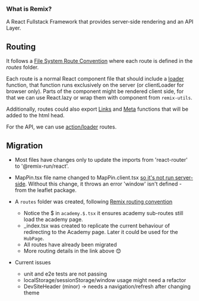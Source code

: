 ### What is Remix?
A React Fullstack Framework that provides server-side rendering and an API Layer.

## Routing
It follows a [File System Route Convention](https://remix.run/docs/en/main/start/v2#file-system-route-convention) where each route is defined in the *routes* folder.

Each route is a normal React component file that should include a [loader](https://remix.run/docs/en/main/route/loader) function, that function runs exclusively on the server (or clientLoader for browser only).
Parts of the component might be rendered client side, for that we can use React.lazy or wrap them with <ClientOnly> component from `remix-utils`.

Additionally, routes could also export [Links](https://remix.run/docs/en/main/route/links) and [Meta](https://remix.run/docs/en/main/route/meta) functions that will be added to the html head.

For the API, we can use [action/loader](https://remix.run/docs/en/main/route/action) routes.

## Migration
- Most files have changes only to update the imports from 'react-router' to '@remix-run/react'.
- MapPin.tsx file name changed to MapPin.client.tsx [so it's not run server-side](https://remix.run/docs/en/main/discussion/server-vs-client#splitting-up-client-and-server-code). Without this change, it throws an error 'window' isn't defined - from the leaflet package.
- A `routes` folder was created, following [Remix routing convention](https://remix.run/docs/en/main/file-conventions/routes)
  - Notice the $ in `academy.$.tsx` it ensures academy sub-routes still load the academy page.
  - _index.tsx was created to replicate the current behaviour of redirecting to the Academy page. Later it could be used for the `HubPage`.
  - All routes have already been migrated
  - More routing details in the link above 😊

- Current issues
  - unit and e2e tests are not passing
  - localStorage/sessionStorage/window usage might need a refactor
  - DevSiteHeader (minor) -> needs a navigation/refresh after changing theme